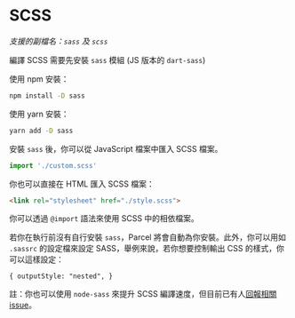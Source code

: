# SCSS

_支援的副檔名：`sass` 及 `scss`_

編譯 SCSS 需要先安裝 `sass` 模組 (JS 版本的 `dart-sass`)

使用 npm 安裝：

```bash
npm install -D sass
```

使用 yarn 安裝：

```bash
yarn add -D sass
```

安裝 `sass` 後，你可以從 JavaScript 檔案中匯入 SCSS 檔案。

```javascript
import './custom.scss'
```

你也可以直接在 HTML 匯入 SCSS 檔案：

```html
<link rel="stylesheet" href="./style.scss">
```

你可以透過 `@import` 語法來使用 SCSS 中的相依檔案。

若你在執行前沒有自行安裝 `sass`，Parcel 將會自動為你安裝。此外，你可以用如 `.sassrc` 的設定檔來設定 SASS，舉例來說，若你想要控制輸出 CSS 的樣式，你可以這樣設定：

```
{ outputStyle: "nested", }
```

註：你也可以使用 `node-sass` 來提升 SCSS 編譯速度，但目前已有人[回報相關 issue](https://github.com/parcel-bundler/parcel/issues/1836)。
